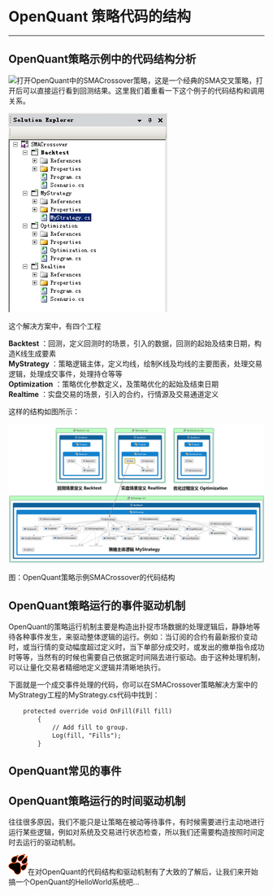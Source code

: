 # OpenQuant 策略代码的结构

---

## OpenQuant策略示例中的代码结构分析

![](/icons/icon_labtubeBlue.ico)打开OpenQuant中的SMACrossover策略，这是一个经典的SMA交叉策略，打开后可以直接运行看到回测结果。这里我们着重看一下这个例子的代码结构和调用关系。

![](/assets/SMACrossoverSolutionExplorer.png)

这个解决方案中，有四个工程

**Backtest**        ：回测，定义回测时的场景，引入的数据，回测的起始及结束日期，构造K线生成要素  
**MyStrategy**    ：策略逻辑主体，定义均线，绘制K线及均线的主要图表，处理交易逻辑，处理成交事件，处理持仓等等  
**Optimization** ：策略优化参数定义，及策略优化的起始及结束日期  
**Realtime**        ：实盘交易的场景，引入的合约，行情源及交易通道定义

这样的结构如图所示：

![](/assets/SMACrossoverCodeMap.png)

图：OpenQuant策略示例SMACrossover的代码结构

## OpenQuant策略运行的事件驱动机制

OpenQuant的策略运行机制主要是构造出扑捉市场数据的处理逻辑后，静静地等待各种事件发生，来驱动整体逻辑的运行。例如：当订阅的合约有最新报价变动时，或当行情的变动幅度超过定义时，当下单部分成交时，或发出的撤单指令成功时等等，当然有的时候也需要自己依据定时间隔去进行驱动。由于这种处理机制，可以让量化交易者精细地定义逻辑并清晰地执行。

下面就是一个成交事件处理的代码，你可以在SMACrossover策略解决方案中的MyStrategy工程的MyStrategy.cs代码中找到：

```
    protected override void OnFill(Fill fill)
        {
            // Add fill to group.
            Log(fill, "Fills");
        }
```

## OpenQuant常见的事件



## OpenQuant策略运行的时间驱动机制

往往很多原因，我们不能只是让策略在被动等待事件，有时候需要进行主动地进行运行某些逻辑，例如对系统及交易进行状态检查，所以我们还需要构造按照时间定时去运行的驱动机制。









![](/icons/icon_paw.png)在对OpenQuant的代码结构和驱动机制有了大致的了解后，让我们来开始搞一个OpenQuant的HelloWorld系统吧...

